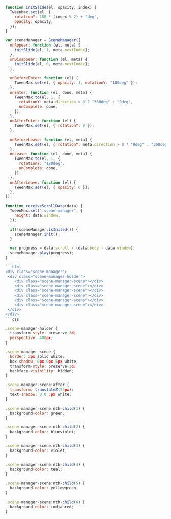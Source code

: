 ````javascript
function initSlide(el, opacity, index) {
  TweenMax.set(el, {
    rotationY: 180 * (index % 2) + 'deg',
    opacity: opacity,
  });
}

var sceneManager = SceneManager({
  onAppear: function (el, meta) {
    initSlide(el, 1, meta.nextIndex);
  },
  onDisappear: function (el, meta) {
    initSlide(el, 0, meta.nextIndex);
  },

  onBeforeEnter: function (el) {
    TweenMax.set(el, { opacity: 1, rotationY: "180deg" });
  },
  onEnter: function (el, done, meta) {
    TweenMax.to(el, 1, {
      rotationY: meta.direction > 0 ? "360deg" : "0deg",
      onComplete: done,
    });
  },
  onAfterEnter: function (el) {
    TweenMax.set(el, { rotationY: 0 });
  },

  onBeforeLeave: function (el, meta) {
    TweenMax.set(el, { rotationY: meta.direction > 0 ? "0deg" : "360deg" });
  },
  onLeave: function (el, done, meta) {
    TweenMax.to(el, 1, {
      rotationY: "180deg",
      onComplete: done,
    });
  },
  onAfterLeave: function (el) {
    TweenMax.set(el, { opacity: 0 });
  },
});

function receiveScrollData(data) {
  TweenMax.set(".scene-manager", {
    height: data.window,
  });

  if(!sceneManager.isInited()) {
    sceneManager.init();
  }

  var progress = data.scroll / (data.body - data.window);
  sceneManager.play(progress);
}

```html
<div class="scene-manager">
 <div class="scene-manager-holder">
    <div class="scene-manager-scene"></div>
    <div class="scene-manager-scene"></div>
    <div class="scene-manager-scene"></div>
    <div class="scene-manager-scene"></div>
    <div class="scene-manager-scene"></div>
    <div class="scene-manager-scene"></div>
 </div>
</div>
```css

.scene-manager-holder {
  transform-style: preserve-3d;
  perspective: 400px;
}

.scene-manager-scene {
  border: 2px solid white;
  box-shadow: 0px 0px 5px white;
  transform-style: preserve-3d;
  backface-visibility: hidden;
}

.scene-manager-scene:after {
  transform: translateZ(20px);
  text-shadow: 0 0 5px white;
}

.scene-manager-scene:nth-child(1) {
  background-color: green;
}

.scene-manager-scene:nth-child(2) {
  background-color: blueviolet;
}

.scene-manager-scene:nth-child(3) {
  background-color: violet;
}

.scene-manager-scene:nth-child(4) {
  background-color: teal;
}

.scene-manager-scene:nth-child(5) {
  background-color: yellowgreen;
}

.scene-manager-scene:nth-child(6) {
  background-color: indianred;
}
````

